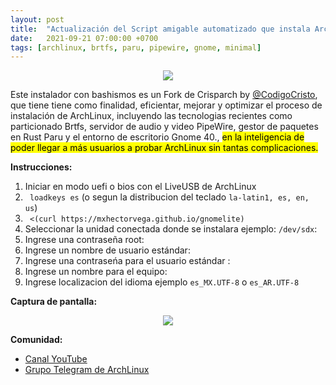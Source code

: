 ```yaml
---
layout: post
title:  "Actualización del Script amigable automatizado que instala ArchLinux"
date:   2021-09-21 07:00:00 +0700
tags: [archlinux, brtfs, paru, pipewire, gnome, minimal]
---
```


<center>
<img src="https://raw.githubusercontent.com/mxhectorvega/mxhectorvega.github.io/master/_posts/instalador-de-arch-minimal/logo-arch.png" style="max-width:60%;width:auto;height:auto;">
</center>

Este instalador con bashismos es un Fork de Crisparch by [@CodigoCristo](https://github.com/codigocristo), que tiene tiene como finalidad, eficientar, mejorar y optimizar el proceso de instalación de ArchLinux, incluyendo las tecnologias recientes como particionado Brtfs, servidor de audio y video PipeWire, gestor de paquetes en Rust Paru y el entorno de escritorio Gnome 40., <mark>en la inteligencia de poder llegar a más usuarios a probar ArchLinux sin tantas complicaciones.</mark>

**Instrucciones:**
1. Iniciar en modo uefi o bios con el LiveUSB de ArchLinux
2. ``` loadkeys es``` (o segun la distribucion del teclado ``` la-latin1, es, en, us ```)
3. ``` <(curl https://mxhectorvega.github.io/gnomelite)```
4. Seleccionar la unidad conectada donde se instalara ejemplo: ``` /dev/sdx ```:
5. Ingrese una contraseña root:
6. Ingrese un nombre de usuario estándar:
7. Ingrese una contraseńa para el usuario estándar :
8. Ingrese un nombre para el equipo:
9. Ingrese localizacion del idioma ejemplo ``` es_MX.UTF-8 ``` o ``` es_AR.UTF-8 ```

**Captura de pantalla:**
<center>
<img src="https://raw.githubusercontent.com/mxhectorvega/mxhectorvega.github.io/master/_posts/instalador-de-arch-minimal/gnome.png" style="max-width:100%;width:auto;height:auto;">
</center>

**Comunidad:**
- [Canal YouTube](https://youtube.com/mxhectorvega)
- [Grupo Telegram de ArchLinux](https://t.me/archLinuxes)
